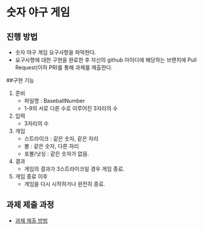 # 숫자 야구 게임
## 진행 방법
* 숫자 야구 게임 요구사항을 파악한다.
* 요구사항에 대한 구현을 완료한 후 자신의 github 아이디에 해당하는 브랜치에 Pull Request(이하 PR)를 통해 과제를 제출한다.

##구현 기능
1. 준비
    * 파일명 : BaseballNumber
    * 1-9의 서로 다른 수로 이루어진 3자리의 수
2. 입력
    * 3자리의 수
3. 게임
    * 스트라이크 : 같은 숫자, 같은 자리
    * 볼 : 같은 숫자, 다른 자리
    * 포볼/낫싱 : 같은 숫자가 없음.
4. 결과
    * 게임의 결과가 3스트라이크일 경우 게임 종료.
5. 게임 종료 이후
    * 게임을 다시 시작하거나 완전히 종료.


## 과제 제출 과정
* [과제 제출 방법](https://github.com/next-step/nextstep-docs/tree/master/precourse)
